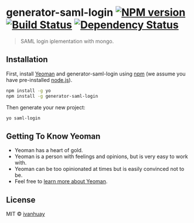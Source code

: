 # generator-saml-login [![NPM version][npm-image]][npm-url] [![Build Status][travis-image]][travis-url] [![Dependency Status][daviddm-image]][daviddm-url]
> SAML login iplementation with mongo.

## Installation

First, install [Yeoman](http://yeoman.io) and generator-saml-login using [npm](https://www.npmjs.com/) (we assume you have pre-installed [node.js](https://nodejs.org/)).

```bash
npm install -g yo
npm install -g generator-saml-login
```

Then generate your new project:

```bash
yo saml-login
```

## Getting To Know Yeoman

 * Yeoman has a heart of gold.
 * Yeoman is a person with feelings and opinions, but is very easy to work with.
 * Yeoman can be too opinionated at times but is easily convinced not to be.
 * Feel free to [learn more about Yeoman](http://yeoman.io/).

## License

MIT © [ivanhuay]()


[npm-image]: https://badge.fury.io/js/generator-saml-login.svg
[npm-url]: https://npmjs.org/package/generator-saml-login
[travis-image]: https://travis-ci.org/ideasdelivery/generator-saml-login.svg?branch=master
[travis-url]: https://travis-ci.org/ideasdelivery/generator-saml-login
[daviddm-image]: https://david-dm.org/ideasdelivery/generator-saml-login.svg?theme=shields.io
[daviddm-url]: https://david-dm.org/ideasdelivery/generator-saml-login
